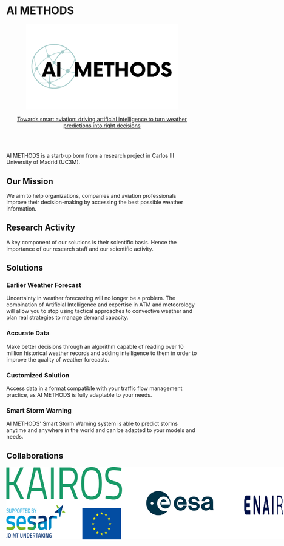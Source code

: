 # AI METHODS

<p align="center">
  <img src=Images/AIMETHODS_logo.png width="400">
</p>

<p align="center">
  <a href="https://www.aimethods.com/" target="_blank">Towards smart aviation: driving artificial intelligence to turn weather predictions into right decisions</a>
</p>

<br><br>

AI METHODS is a start-up born from a research project in Carlos III University of Madrid (UC3M).

## Our Mission
We aim to help organizations, companies and aviation professionals improve their decision-making by accessing the best possible weather information.

## Research Activity

A key component of our solutions is their scientific basis. Hence the importance of our research staff and our scientific activity.

## Solutions

### Earlier Weather Forecast

Uncertainty in weather forecasting will no longer be a problem. The combination of Artificial Intelligence and expertise in ATM and meteorology will allow you to stop using tactical approaches to convective weather and plan real strategies to manage demand capacity.

### Accurate Data

Make better decisions through an algorithm capable of reading over 10 million historical weather records and adding intelligence to them in order to improve the quality of weather forecasts.

### Customized Solution

Access data in a format compatible with your traffic flow management practice, as AI METHODS is fully adaptable to your needs.

### Smart Storm Warning

AI METHODS' Smart Storm Warning system is able to predict storms anytime and anywhere in the world and can be adapted to your models and needs.

## Collaborations

<div style="display: flex;" align: "center">
  <img src=Images/KAIROS_logo.png width="305">
  <img src=Images/ESA_logo.jpg width="305">
  <img src=Images/ENAIRE_logo.png width="305">
  <br><br><br><br><br><br>
  <div align="center">
    <a href="https://www.sesarju.eu/projects/KAIROSeesa" target="_blank" style="color: #0066cc; text-decoration: none;">KAIROS Official WebSite</a> |
    <a href="https://www.esa.int/" target="_blank" style="color: #0066cc; text-decoration: none;">ESA Official WebSite</a> |
    <a href="https://www.enaire.es/home" target="_blank" style="color: #0066cc; text-decoration: none;">ENAIRE Official WebSite</a>
  </div>
</div>
